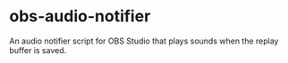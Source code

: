# obs-audio-notifier

An audio notifier script for OBS Studio that plays sounds when the replay buffer is saved.

